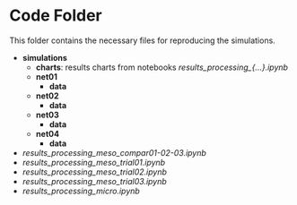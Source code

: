 # Code Folder 

This folder contains the necessary files for reproducing the simulations.

* **simulations**  
	* **charts**: results charts from notebooks *results_processing_{...}.ipynb*   
	* **net01**  
		* **data**  
	* **net02**  
		* **data**  
	* **net03**  
		* **data**  
	* **net04**  
		* **data**  
* *results_processing_meso_compar01-02-03.ipynb*
* *results_processing_meso_trial01.ipynb*
* *results_processing_meso_trial02.ipynb*
* *results_processing_meso_trial03.ipynb*
* *results_processing_micro.ipynb*

